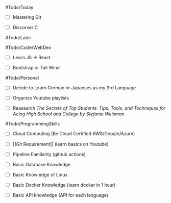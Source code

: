 #Todo/Today
- [ ] Mastering Git 
- [ ] Discorver C


#Todo/Later


#Todo/Code/WebDev
- [ ] Learn JS -> React
- [ ] Bootstrap or Tail Wind


#Todo/Personal
- [ ] Decide to Learn German or Japanses as my 3rd Language 
- [ ] Organize Youtube playlists
- [ ] Reasearch *The Secrets of Top Students: Tips, Tools, and Techniques for Acing High School and College by Stefanie Weisman* 


#Todo/ProgrammingSkills
- [ ] Cloud Computing (Be Cloud Certified AWS/Google/Azure)
- [ ] [[Git Requirement]] (learn basics on Youtube)
- [ ] Pipeline Familarity (github actions)
- [ ] Basic Database Knowledge 
- [ ] Basic Knowledge of Linux
- [ ] Basic Docker Knowledge (learn docker in 1 hour)
- [ ] Basic API knowledge  (API for each language)

